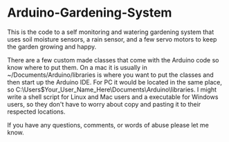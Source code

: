 # Arduino-Gardening-System
This is the code to a self monitoring and watering gardening system that uses soil moisture sensors, a rain sensor, and a few servo motors to keep the garden growing and happy. 

There are a few custom made classes that come with the Arduino code so know where to put them. On a mac it is usually in ~/Documents/Arduino/libraries is where you want to put the classes and then start up the Arduino IDE. For PC it would be located in the same place, so C:\\Users\$Your_User_Name_Here\Documents\Arduino\libraries. I might write a shell script for Linux and Mac users and a executable for Windows users, so they don't have to worry about copy and pasting it to their respected locations. 

If you have any questions, comments, or words of abuse please let me know.
